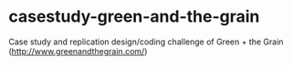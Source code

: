 # casestudy-green-and-the-grain
Case study and replication design/coding challenge of Green + the Grain (http://www.greenandthegrain.com/)
